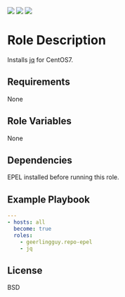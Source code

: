 [![](https://github.com/ansible-roles-matsumura/jq/workflows/Build/badge.svg)](https://github.com/ansible-roles-matsumura/jq/actions?query=workflow%3ABuild)
[![](https://github.com/ansible-roles-matsumura/jq/workflows/Lint/badge.svg)](https://github.com/ansible-roles-matsumura/jq/actions?query=workflow%3ALint)
[![](https://github.com/ansible-roles-matsumura/jq/workflows/Trailing%20whitespace/badge.svg)](https://github.com/ansible-roles-matsumura/jq/actions?query=workflow%3A%22Trailing+whitespace%22)

Role Description
=========

Installs [jq](https://stedolan.github.io/jq/) for CentOS7.

Requirements
------------

None

Role Variables
--------------

None

Dependencies
------------

EPEL installed before running this role.

Example Playbook
----------------

```YAML
---
- hosts: all
  become: true
  roles:
    - geerlingguy.repo-epel
    - jq
```

License
-------

BSD
